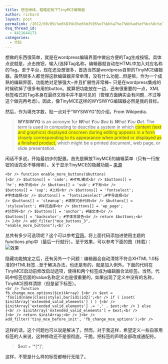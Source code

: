 ```yaml
---
title: 想法继续，粗略定制下TinyMCE编辑器
author: richard
layout: post
permalink: /2012/09/09/%e6%83%b3%e6%b3%95%e7%bb%a7%e7%bb%ad%ef%bc%8c%e7%b2%97%e7%95%a5%e5%ae%9a%e5%88%b6%e4%b8%8btinymce%e7%bc%96%e8%be%91%e5%99%a8/
dsq_thread_id:
  - 4411644173
categories:
  - 代码
---
```

想做的东西很简单，就是在wordpress编辑界面中做出方便的Tag生成按钮。具体点说就是，点击按钮，输入/选择Tag名称，编辑器就自动在HTML中加入对应名称的Tag。至于平台，现在还没想很多，首选当然是wordpress自带的TinyMCE编辑器。虽然很多人都觉得这款编辑器非常单薄，没有什么功能&#8230;但是嘛，作为一个成熟的编辑界面，功能绝对足够强大~并且扩展性非常棒~ 只是在wordpress集成的时候砍掉了很多有用的button。就算把功能放在一边，还有很重要的一点，XML标签格式的Tag本身在最终文档中并不是可见的（管理方面确实会有问题&#8230;不过等这个做完再考虑）。因此，像TinyMCE这样的WYSIWYG编辑器必然是我的目标。

然后，作为填充字数，贴一点对于“WYSIWYG”的介绍，From Wikipedia.

> **WYSIWYG** is an acronym for ***W**hat **Y**ou **S**ee **I**s **W**hat **Y**ou **G**et*. The term is used in computing to describe a system in which <span style="background-color: #ffff00;">content (text and graphics) displayed onscreen during editing appears in a form closely corresponding to its appearance when printed or displayed as a finished product,</span><span style="font-size: 12px; line-height: 10px;"> </span>which might be a printed document, web page, or slide presentation.

闲话不多说，开始最初步的配置。首先是解放TinyMCE的编辑菜单（只有一行按钮的话完全不够用嘛）。关于显示TinyMCE的隐藏功能~ <a title="为WordPress默认编辑器TinyMCE增加额外的按钮" href="http://zmingcx.com/shows-the-tinymce-editor-button-hidden.html" target="_blank">来源</a><!--more-->

  
<code lang="php">&lt;br />
function enable_more_buttons($buttons) {&lt;br />
    $buttons[] = 'code';          #HTML模式&lt;br />
     $buttons[] = 'hr';            #水平线&lt;br />
     $buttons[] = 'sub';           #下标&lt;br />
     $buttons[] = 'sup';           #上标&lt;br />
     $buttons[] = 'fontselect';    #字体选择&lt;br />
     $buttons[] = 'fontsizeselect';#字号选择&lt;br />
     $buttons[] = 'cleanup';       #清除冗余代码&lt;br />
     $buttons[] = 'styleselect';   #样式选择&lt;br />
     $buttons[] = 'wp_page';       #分页符&lt;br />
     $buttons[] = 'anchor';        #锚文本&lt;br />
     $buttons[] = 'backcolor';     #字体背景色&lt;br />
     return $buttons;&lt;br />
}&lt;br />
add_filter("mce_buttons_3", "enable_more_buttons");&lt;br />
</code>

总共有多少可选项呢？这个可以参考<a href="http://www.tinymce.com/wiki.php/Buttons/controls" title="Buttons" target="_blank">官网</a>。将上面代码添加进使用主题的functions.php中（最后一行就行）。至于效果，可以参考下面的图（转载）：  
![效果][1]

隐藏功能搞定之后，还有另外一个问题：编辑器会自动清除不符合XHTML 1.0标准的HTML标签&#8230;至于解决办法，也还是有的，就是加入例外。下面的代码在TinyMCE启动前修改启动选项，使得<foo>和<bar>两个标签成为编辑器合法标签。当然，代码中标签后面的value名称定义也是很重要的，如果出现了定义中没有的名称，TinyMCE照样清除（但是留下标签）。  
<code lang="php" width="550">&lt;br />
function fb_change_mce_options($initArray) {&lt;br />
    $ext = 'foo[id|name|class|style],bar[id1|id2]';&lt;br />
    if ( isset( $initArray['extended_valid_elements'] ) ) {&lt;br />
        $initArray['extended_valid_elements'] .= ',' . $ext;&lt;br />
    } else {&lt;br />
        $initArray['extended_valid_elements'] = $ext;&lt;br />
    }&lt;br />
return $initArray;&lt;br />
}&lt;br />
add_filter('tiny_mce_before_init', 'fb_change_mce_options');&lt;br />
</code>  
这样的话，这个问题也可以说是解决了。然而，对于我这样，希望定义一些自家用标签的人来说，这种修改还不是很彻底。干脆，把标签的声明全部改成通配符。

> $ext = &#8216;\*[\*]'; 

这样，不管是什么样的标签都畅行无阻了。

 [1]: http://i.imgur.com/jolT3.png
